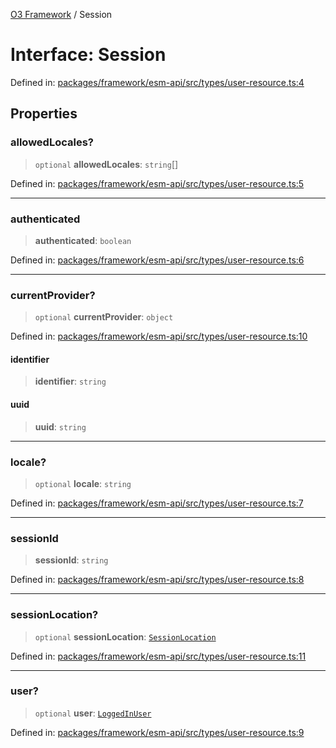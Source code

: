 [O3 Framework](../API.md) / Session

# Interface: Session

Defined in: [packages/framework/esm-api/src/types/user-resource.ts:4](https://github.com/UjjawalPrabhat/openmrs-esm-core/blob/main/packages/framework/esm-api/src/types/user-resource.ts#L4)

## Properties

### allowedLocales?

> `optional` **allowedLocales**: `string`[]

Defined in: [packages/framework/esm-api/src/types/user-resource.ts:5](https://github.com/UjjawalPrabhat/openmrs-esm-core/blob/main/packages/framework/esm-api/src/types/user-resource.ts#L5)

***

### authenticated

> **authenticated**: `boolean`

Defined in: [packages/framework/esm-api/src/types/user-resource.ts:6](https://github.com/UjjawalPrabhat/openmrs-esm-core/blob/main/packages/framework/esm-api/src/types/user-resource.ts#L6)

***

### currentProvider?

> `optional` **currentProvider**: `object`

Defined in: [packages/framework/esm-api/src/types/user-resource.ts:10](https://github.com/UjjawalPrabhat/openmrs-esm-core/blob/main/packages/framework/esm-api/src/types/user-resource.ts#L10)

#### identifier

> **identifier**: `string`

#### uuid

> **uuid**: `string`

***

### locale?

> `optional` **locale**: `string`

Defined in: [packages/framework/esm-api/src/types/user-resource.ts:7](https://github.com/UjjawalPrabhat/openmrs-esm-core/blob/main/packages/framework/esm-api/src/types/user-resource.ts#L7)

***

### sessionId

> **sessionId**: `string`

Defined in: [packages/framework/esm-api/src/types/user-resource.ts:8](https://github.com/UjjawalPrabhat/openmrs-esm-core/blob/main/packages/framework/esm-api/src/types/user-resource.ts#L8)

***

### sessionLocation?

> `optional` **sessionLocation**: [`SessionLocation`](SessionLocation.md)

Defined in: [packages/framework/esm-api/src/types/user-resource.ts:11](https://github.com/UjjawalPrabhat/openmrs-esm-core/blob/main/packages/framework/esm-api/src/types/user-resource.ts#L11)

***

### user?

> `optional` **user**: [`LoggedInUser`](LoggedInUser.md)

Defined in: [packages/framework/esm-api/src/types/user-resource.ts:9](https://github.com/UjjawalPrabhat/openmrs-esm-core/blob/main/packages/framework/esm-api/src/types/user-resource.ts#L9)
